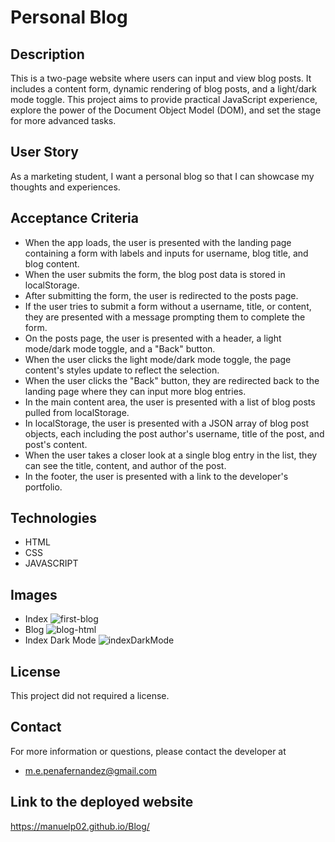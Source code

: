 # Personal Blog


## Description

This is a two-page website where users can input and view blog posts. It includes a content form, dynamic rendering of blog posts, and a light/dark mode toggle. This project aims to provide practical JavaScript experience, explore the power of the Document Object Model (DOM), and set the stage for more advanced tasks.

## User Story
As a marketing student, I want a personal blog so that I can showcase my thoughts and experiences.


## Acceptance Criteria
- When the app loads, the user is presented with the landing page containing a form with labels and inputs for username, blog title, and blog content.
- When the user submits the form, the blog post data is stored in localStorage.
- After submitting the form, the user is redirected to the posts page.
- If the user tries to submit a form without a username, title, or content, they are presented with a message prompting them to complete the form.
- On the posts page, the user is presented with a header, a light mode/dark mode toggle, and a "Back" button.
- When the user clicks the light mode/dark mode toggle, the page content's styles update to reflect the selection.
- When the user clicks the "Back" button, they are redirected back to the landing page where they can input more blog entries.
- In the main content area, the user is presented with a list of blog posts pulled from localStorage.
- In localStorage, the user is presented with a JSON array of blog post objects, each including the post author's username, title of the post, and post's content.
- When the user takes a closer look at a single blog entry in the list, they can see the title, content, and author of the post.
- In the footer, the user is presented with a link to the developer's portfolio.

## Technologies

- HTML
- CSS
- JAVASCRIPT

## Images

- Index
  ![first-blog](https://github.com/ManuelP02/Blog/assets/48734353/cc5de70e-098c-4e8e-9e4a-d482c12b6aa5)
- Blog
  ![blog-html](https://github.com/ManuelP02/Blog/assets/48734353/df9c0d3d-b362-49d6-a29f-4861eb8299c3)
- Index Dark Mode
  ![indexDarkMode](https://github.com/ManuelP02/Blog/assets/48734353/020bb813-8df3-4b6d-a9fc-0b142eccdca6)

## License
This project did not required a license.

## Contact
For more information or questions, please contact the developer at 
- m.e.penafernandez@gmail.com

## Link to the deployed website
https://manuelp02.github.io/Blog/
